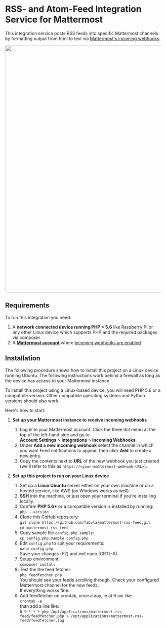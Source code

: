# RSS- and Atom-Feed Integration Service for Mattermost

This integration service posts RSS feeds into specific Mattermost channels by formatting output from html to text
via [Mattermost's incoming webhooks](https://docs.mattermost.com/developer/webhooks-incoming.html).

<img src="https://pbs.twimg.com/media/CS9EB05UwAANmTh.png" width="800">

## Requirements

To run this integration you need:

1. A **network connected device running PHP > 5.6** like Raspberry Pi or any other Linux device which supports PHP and the required packages via composer
2. A **[Mattermost account](http://www.mattermost.org/)** where [incoming webhooks are enabled](https://docs.mattermost.com/developer/webhooks-incoming.html)

## Installation

The following procedure shows how to install this project on a Linux device running Ubuntu.
The following instructions work behind a firewall as long as the device has access to your Mattermost instance.

To install this project using a Linux-based device, you will need PHP 5.6 or a compatible version.
Other compatible operating systems and Python versions should also work.

Here's how to start:

1. **Set up your Mattermost instance to receive incoming webhooks**
    1. Log in to your Mattermost account. Click the three dot menu at the top of the left-hand side and go to  
        **Account Settings** > **Integrations** > **Incoming Webhooks**.
    2. Under **Add a new incoming webhook** select the channel in which you want Feed notifications to appear, then click **Add** to create a new entry.
    3. Copy the contents next to **URL** of the new webhook you just created (we'll refer to this as `https://<your-mattermost-webhook-URL>`).

2. **Set up this project to run on your Linux device**
    1. Set up a **Linux Ubuntu** server either on your own machine or on a hosted service, like AWS (on Windows works as well).
    2. **SSH** into the machine, or just open your terminal if you're installing locally.
    3. Confirm **PHP 5.6+** or a compatible version is installed by running:  
        `php --version`
    4. Clone this GitHub repository:  
        `git clone https://github.com/fabvla/mattermost-rss-feed.git`  
        `cd mattermost-rss-feed`
    5. Copy sample file `config.php.sample`:  
        `cp config.php.sample config.php`
    6. Edit `config.php` to suit your requirements:  
        `nano config.php`  
        Save your changes (F2) and exit nano (CRTL-X)
    7. Setup environment:  
         `composer install`
    8. Test the the feed fetcher:  
         `php feedfetcher.php`  
        You should see your feeds scrolling through. Check your configured Mattermost channel for the new feeds.  
        If everything works fine:  
    9. Add feedfetcher on crontab, once a day, ie at 9 am like:  
         `crontab -e`  
        than add a line like:  
         `0 9 * * * php /opt/applications/mattermost-rss-feed/feedfetcher.php > /opt/applications/mattermost-rss-feed/feedfetcher.log`


